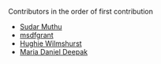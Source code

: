 Contributors in the order of first contribution

- [Sudar Muthu](https://github.com/sudar)
- [msdfgrant](https://github.com/msdfgrant)
- [Hughie Wilmshurst](https://github.com/HughieW)
- [Maria Daniel Deepak](https://github.com/mariadanieldeepak)